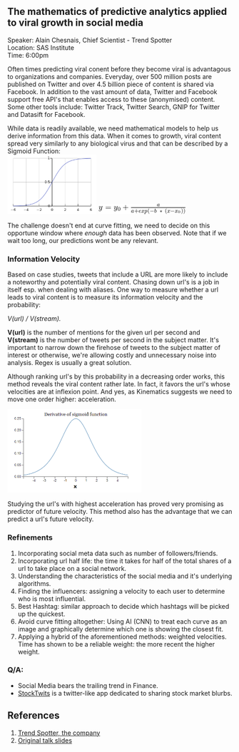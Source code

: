 ## The mathematics of predictive analytics applied to viral growth in social media   
Speaker: Alain Chesnais, Chief Scientist - Trend Spotter    
Location: SAS Institute     
Time: 6:00pm    

Often times predicting viral conent before they become viral is advantagous to organizations and companies. Everyday, over 500 million posts are published on Twitter and over 4.5 billion piece of content is shared via Facebook. In addition to the vast amount of data, Twitter and Facebook support free API's that enables access to these (anonymised) content.      
Some other tools include: Twitter Track, Twitter Search, GNIP for Twitter and Datasift for Facebook.

While data is readily available, we need mathematical models to help us derive information from this data. When it comes to growth, viral content spread very similarly to any biological virus and that can be described by a Sigmoid Function:     
<img src="https://github.com/Fatbab/Talks_Reviews/blob/master/SigmoidGraph.png" width="200">      ![](./SigmoidEq.gif)       

The challenge doesn't end at curve fitting, we need to decide on this opportune window where *enough* data has been observed. Note that if we wait too long, our predictions wont be any relevant. 

### Information Velocity
Based on case studies, tweets that include a URL are more likely to include a noteworthy and potentially viral content. Chasing down url's is a job in itself esp. when dealing with aliases. One way to measure whether a url leads to viral content is to measure its information velocity and the probability:

*V(url) / V(stream).*     

**V(url)** is the number of mentions for the given url per second and **V(stream)** is the number of tweets per second in the subject matter. It's important to narrow down the firehose of tweets to the subject matter of interest or otherwise, we're allowing costly and unnecessary noise into analysis. Regex is usually a great solution.     

Although ranking url's by this probability in a decreasing order works, this method reveals the viral content rather late. In fact, it favors the url's whose velocities are at inflexion point. And yes, as Kinematics suggests we need to move one order higher: acceleration.     

<img src="https://github.com/Fatbab/Talks_Reviews/blob/master/sigmoid'.png" width="300">     

Studying the url's with highest acceleration has proved very promising as predictor of future velocity. This method also has the advantage that we can predict a url's future velocity.  

### Refinements
1) Incorporating social meta data such as number of followers/friends.    
2) Incorporating url half life: the time it takes for half of the total shares of a url to take place on a social network.    
3) Understanding the characteristics of the social media and it's underlying algorithms.     
4) Finding the influencers: assigning a velocity to each user to determine who is most influential.     
5) Best Hashtag: similar approach to decide which hashtags will be picked up the quickest.    
6) Avoid curve fitting altogether: Using AI (CNN) to treat each curve as an image and graphically determine which one is showing the closest fit.     
7) Applying a hybrid of the aforementioned methods: weighted velocities. Time has shown to be a reliable weight: the more recent the higher weight.     

### Q/A:
- Social Media bears the trailing trend in Finance.       
- [StockTwits](https://stocktwits.com/) is a twitter-like app dedicated to sharing stock market blurbs.    

## References
1) [Trend Spotter, the company](http://trendspottr.com/)
2) [Original talk slides](http://VisualTransitions.com/PredictiveAnalytics/)
